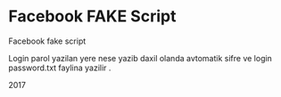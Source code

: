 # Facebook FAKE Script
Facebook fake script 

Login parol yazilan yere nese yazib daxil olanda avtomatik sifre ve login password.txt faylina yazilir .

2017
